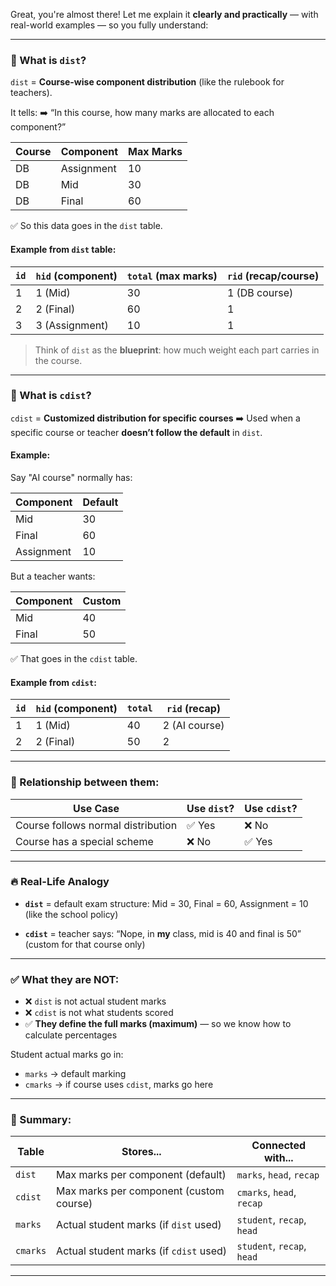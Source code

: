 Great, you're almost there! Let me explain it **clearly and practically** — with real-world examples — so you fully understand:

---

### 🎯 What is `dist`?

`dist` = **Course-wise component distribution** (like the rulebook for teachers).

It tells:
➡️ “In this course, how many marks are allocated to each component?”

| Course | Component  | Max Marks |
| ------ | ---------- | --------- |
| DB     | Assignment | 10        |
| DB     | Mid        | 30        |
| DB     | Final      | 60        |

✅ So this data goes in the `dist` table.

#### Example from `dist` table:

| `id` | `hid` (component) | `total` (max marks) | `rid` (recap/course) |
| ---- | ----------------- | ------------------- | -------------------- |
| 1    | 1 (Mid)           | 30                  | 1 (DB course)        |
| 2    | 2 (Final)         | 60                  | 1                    |
| 3    | 3 (Assignment)    | 10                  | 1                    |

> Think of `dist` as the **blueprint**: how much weight each part carries in the course.

---

### 🎯 What is `cdist`?

`cdist` = **Customized distribution for specific courses**
➡️ Used when a specific course or teacher **doesn’t follow the default** in `dist`.

#### Example:

Say "AI course" normally has:

| Component  | Default |
| ---------- | ------- |
| Mid        | 30      |
| Final      | 60      |
| Assignment | 10      |

But a teacher wants:

| Component | Custom |
| --------- | ------ |
| Mid       | 40     |
| Final     | 50     |

✅ That goes in the `cdist` table.

#### Example from `cdist`:

| `id` | `hid` (component) | `total` | `rid` (recap) |
| ---- | ----------------- | ------- | ------------- |
| 1    | 1 (Mid)           | 40      | 2 (AI course) |
| 2    | 2 (Final)         | 50      | 2             |

---

### 🔁 Relationship between them:

| Use Case                           | Use `dist`? | Use `cdist`? |
| ---------------------------------- | ----------- | ------------ |
| Course follows normal distribution | ✅ Yes       | ❌ No         |
| Course has a special scheme        | ❌ No        | ✅ Yes        |

---

### 🔥 Real-Life Analogy

* **`dist`** = default exam structure: Mid = 30, Final = 60, Assignment = 10
  (like the school policy)

* **`cdist`** = teacher says: “Nope, in **my** class, mid is 40 and final is 50”
  (custom for that course only)

---

### ✅ What they are NOT:

* ❌ `dist` is not actual student marks
* ❌ `cdist` is not what students scored
* ✅ **They define the full marks (maximum)** — so we know how to calculate percentages

Student actual marks go in:

* `marks` → default marking
* `cmarks` → if course uses `cdist`, marks go here

---

### 🧠 Summary:

| Table    | Stores...                               | Connected with...          |
| -------- | --------------------------------------- | -------------------------- |
| `dist`   | Max marks per component (default)       | `marks`, `head`, `recap`   |
| `cdist`  | Max marks per component (custom course) | `cmarks`, `head`, `recap`  |
| `marks`  | Actual student marks (if `dist` used)   | `student`, `recap`, `head` |
| `cmarks` | Actual student marks (if `cdist` used)  | `student`, `recap`, `head` |

---

 